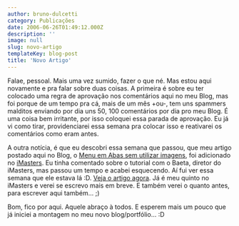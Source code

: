 ```yaml
---
author: bruno-dulcetti
category: Publicações
date: 2006-06-26T01:49:12.000Z
description: ''
image: null
slug: novo-artigo
templateKey: blog-post
title: 'Novo Artigo'
---
```


Falae, pessoal. Mais uma vez sumido, fazer o que né. Mas estou aqui novamente e pra falar sobre duas coisas. A primeira é sobre eu ter colocado uma regra de aprovação nos comentários aqui no meu Blog, mas foi porque de um tempo pra cá, mais de um mês +ou-, tem uns spammers malditos enviando por dia uns 50, 100 comentários por dia pro meu Blog. É uma coisa bem irritante, por isso coloquei essa parada de aprovação. Eu já vi como tirar, providenciarei essa semana pra colocar isso e reativarei os comentários como eram antes.

A outra notícia, é que eu descobri essa semana que passou, que meu artigo postado aqui no Blog, o <a href="/menu-em-abas-sem-utilizar-imagens">Menu em Abas sem utilizar imagens</a>, foi adicionado no <a href="http://www.imasters.com.br">iMasters</a>. Eu tinha comentado sobre o tutorial com o Baeta, diretor do iMasters, mas passou um tempo e acabei esquecendo. Aí fui ver essa semana que ele estava lá :D. <a href="http://www.imasters.com.br/artigo/4224/css/menu_em_abas_sem_imagens">Veja o artigo agora</a>. Já é meu quinto no iMasters e verei se escrevo mais em breve. E também verei o quanto antes, para escrever aqui também... ;)

Bom, fico por aqui. Aquele abraço à todos. E esperem mais um pouco que já iniciei a montagem no meu novo blog/portfólio... :D

